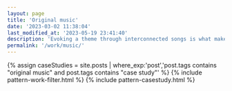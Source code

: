 ```yaml
---
layout: page
title: 'Original music'
date: '2023-03-02 11:38:04'
last_modified_at: '2023-05-19 23:41:40'
description: 'Evoking a theme through interconnected songs is what makes the concept album my favourite.'
permalink: '/work/music/'
---
```

{% assign caseStudies = site.posts | where_exp:'post','post.tags contains "original music" and post.tags contains "case study"' %}
{% include pattern-work-filter.html %}
{% include pattern-casestudy.html %}